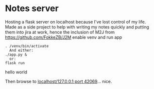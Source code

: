 # Notes server
Hosting a flask server on localhost because I've lost control of my life.  
Made as a side project to help with writing my notes quickly and putting them into jira at work, hence the inclusion of M2J from https://github.com/FokkeZB/J2M
enable venv and run app

    . /venv/bin/activate
      And either:
    ./app.py &
      or:
    flask run 
hello world

Then browse to [localhost/127.0.0.1 port 42069](http://127.0.0.1:42069/)... nice.
